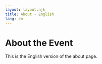 ```yaml
---
layout: layout.njk
title: About - English
lang: en
---
```

# About the Event
This is the English version of the about page.
